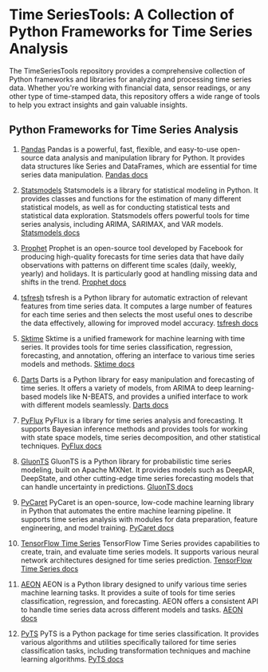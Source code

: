 # Time SeriesTools: A Collection of Python Frameworks for Time Series Analysis

The TimeSeriesTools repository provides a comprehensive collection of Python frameworks and libraries for analyzing and processing time series data. Whether you're working with financial data, sensor readings, or any other type of time-stamped data, this repository offers a wide range of tools to help you extract insights and gain valuable insights.



## Python Frameworks for Time Series Analysis

1. [Pandas](https://pandas.pydata.org/) Pandas is a powerful, fast, flexible, and easy-to-use open-source data analysis and manipulation library for Python. It provides data structures like Series and DataFrames, which are essential for time series data manipulation. [Pandas docs](https://pandas.pydata.org/pandas-docs/stable/)

2. [Statsmodels](https://www.statsmodels.org/stable/index.html) Statsmodels is a library for statistical modeling in Python. It provides classes and functions for the estimation of many different statistical models, as well as for conducting statistical tests and statistical data exploration. Statsmodels offers powerful tools for time series analysis, including ARIMA, SARIMAX, and VAR models. [Statsmodels docs](https://www.statsmodels.org/stable/index.html)

3. [Prophet](https://facebook.github.io/prophet/) Prophet is an open-source tool developed by Facebook for producing high-quality forecasts for time series data that have daily observations with patterns on different time scales (daily, weekly, yearly) and holidays. It is particularly good at handling missing data and shifts in the trend. [Prophet docs](https://facebook.github.io/prophet/docs/quick_start.html)

4. [tsfresh](https://tsfresh.readthedocs.io/en/latest/) tsfresh is a Python library for automatic extraction of relevant features from time series data. It computes a large number of features for each time series and then selects the most useful ones to describe the data effectively, allowing for improved model accuracy. [tsfresh docs](https://tsfresh.readthedocs.io/en/latest/)

5. [Sktime](https://www.sktime.org/) Sktime is a unified framework for machine learning with time series. It provides tools for time series classification, regression, forecasting, and annotation, offering an interface to various time series models and methods. [Sktime docs](https://www.sktime.org/en/stable/)

6. [Darts](https://github.com/unit8co/darts) Darts is a Python library for easy manipulation and forecasting of time series. It offers a variety of models, from ARIMA to deep learning-based models like N-BEATS, and provides a unified interface to work with different models seamlessly. [Darts docs](https://github.com/unit8co/darts)

7. [PyFlux](https://pyflux.com/) PyFlux is a library for time series analysis and forecasting. It supports Bayesian inference methods and provides tools for working with state space models, time series decomposition, and other statistical techniques. [PyFlux docs](https://pyflux.readthedocs.io/en/latest/)

8. [GluonTS](https://github.com/awslabs/gluon-ts) GluonTS is a Python library for probabilistic time series modeling, built on Apache MXNet. It provides models such as DeepAR, DeepState, and other cutting-edge time series forecasting models that can handle uncertainty in predictions. [GluonTS docs](https://gluon-ts.mxnet.io/)

9. [PyCaret](https://pycaret.gitbook.io/docs/) PyCaret is an open-source, low-code machine learning library in Python that automates the entire machine learning pipeline. It supports time series analysis with modules for data preparation, feature engineering, and model training. [PyCaret docs](https://pycaret.gitbook.io/docs/)

10. [TensorFlow Time Series](https://www.tensorflow.org/tutorials/structured_data/time_series) TensorFlow Time Series provides capabilities to create, train, and evaluate time series models. It supports various neural network architectures designed for time series prediction. [TensorFlow Time Series docs](https://www.tensorflow.org/tutorials/structured_data/time_series)

11. [AEON](https://github.com/aeon-toolkit/aeon) AEON is a Python library designed to unify various time series machine learning tasks. It provides a suite of tools for time series classification, regression, and forecasting. AEON offers a consistent API to handle time series data across different models and tasks. [AEON docs](https://www.aeon-toolkit.org/)

12. [PyTS](https://github.com/johannfaouzi/pyts) PyTS is a Python package for time series classification. It provides various algorithms and utilities specifically tailored for time series classification tasks, including transformation techniques and machine learning algorithms. [PyTS docs](https://pyts.readthedocs.io/en/stable/)
